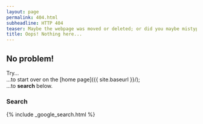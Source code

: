 ```yaml
---
layout: page
permalink: 404.html
subheadline: HTTP 404
teaser: Maybe the webpage was moved or deleted; or did you maybe mistype the link?
title: Oops! Nothing here...
---
```

## No problem!

Try...  
...to start over on the [home page]({{ site.baseurl }}/);  
...to **search** below.

### Search

{% include _google_search.html %}
